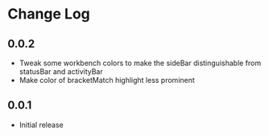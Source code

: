 # Change Log

## 0.0.2
- Tweak some workbench colors to make the sideBar distinguishable from statusBar and activityBar
- Make color of bracketMatch highlight less prominent

## 0.0.1
- Initial release
